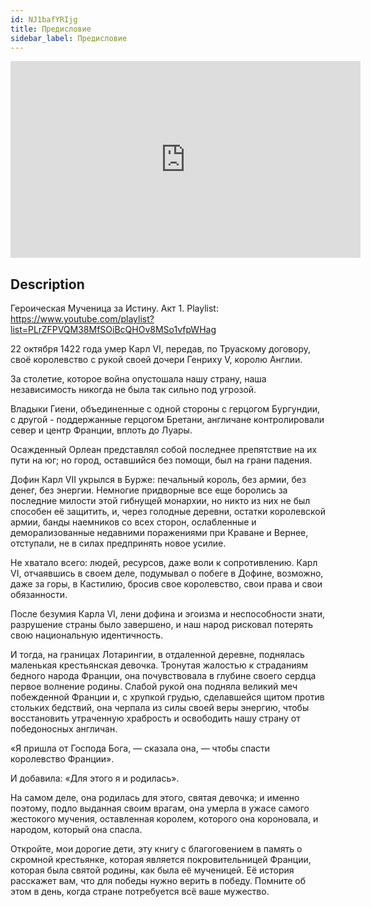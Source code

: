 ```yaml
---
id: NJ1bafYRIjg
title: Предисловие
sidebar_label: Предисловие
---
```


<iframe
  width="560"
  height="315"
  src="https://www.youtube.com/embed/NJ1bafYRIjg"
  title="YouTube video player"
  frameborder="0"
  allow="accelerometer; autoplay; clipboard-write; encrypted-media; gyroscope; picture-in-picture; web-share"
  referrerpolicy="strict-origin-when-cross-origin"
  allowfullscreen
></iframe>

## Description

Героическая Мученица за Истину. Акт 1.
Playlist: https://www.youtube.com/playlist?list=PLrZFPVQM38MfSOiBcQHOv8MSo1vfpWHag

22 октября 1422 года умер Карл VI, передав, по Труаскому договору, своё королевство с рукой своей дочери Генриху V, королю Англии.

За столетие, которое война опустошала нашу страну, наша независимость никогда не была так сильно под угрозой.

Владыки Гиени, объединенные с одной стороны с герцогом Бургундии, с другой - поддержанные герцогом Бретани, англичане контролировали север и центр Франции, вплоть до Луары.

Осажденный Орлеан представлял собой последнее препятствие на их пути на юг; но город, оставшийся без помощи, был на грани падения.

Дофин Карл VII укрылся в Бурже: печальный король, без армии, без денег, без энергии. Немногие придворные все еще боролись за последние милости этой гибнущей монархии, но никто из них не был способен её защитить, и, через голодные деревни, остатки королевской армии, банды наемников со всех сторон, ослабленные и деморализованные недавними поражениями при Краване и Вернее, отступали, не в силах предпринять новое усилие.

Не хватало всего: людей, ресурсов, даже воли к сопротивлению. Карл VI, отчаявшись в своем деле, подумывал о побеге в Дофине, возможно, даже за горы, в Кастилию, бросив свое королевство, свои права и свои обязанности.

После безумия Карла VI, лени дофина и эгоизма и неспособности знати, разрушение страны было завершено, и наш народ рисковал потерять свою национальную идентичность.

И тогда, на границах Лотарингии, в отдаленной деревне, поднялась маленькая крестьянская девочка. Тронутая жалостью к страданиям бедного народа Франции, она почувствовала в глубине своего сердца первое волнение родины. Слабой рукой она подняла великий меч побежденной Франции и, с хрупкой грудью, сделавшейся щитом против стольких бедствий, она черпала из силы своей веры энергию, чтобы восстановить утраченную храбрость и освободить нашу страну от победоносных англичан.

«Я пришла от Господа Бога, — сказала она, — чтобы спасти королевство Франции».

И добавила: «Для этого я и родилась».

На самом деле, она родилась для этого, святая девочка; и именно поэтому, подло выданная своим врагам, она умерла в ужасе самого жестокого мучения, оставленная королем, которого она короновала, и народом, который она спасла.

Откройте, мои дорогие дети, эту книгу с благоговением в память о скромной крестьянке, которая является покровительницей Франции, которая была святой родины, как была её мученицей. Её история расскажет вам, что для победы нужно верить в победу. Помните об этом в день, когда стране потребуется всё ваше мужество.

